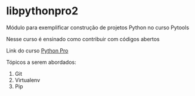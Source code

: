 # libpythonpro2
Módulo para exemplificar construção de projetos Python no curso Pytools

Nesse curso é ensinado como contribuir com códigos abertos

Link do curso [Python Pro](https://plataforma.dev.pro.br)

Tópicos a serem abordados:
1. Git
2. Virtualenv
3. Pip